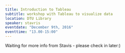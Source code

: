 ```yaml
---
title: Introduction to Tableau
subtitle: workshop with Tableau to visualize data
location: DTU Library
speaker: stavris
eventdate: "December 9th, 2016"
eventtime: "13.00-15:00"
---
```


Waiting for more info from Stavis - please check in later:)
